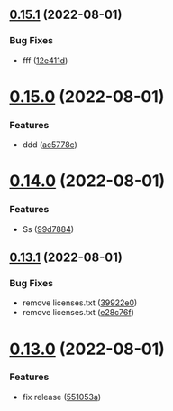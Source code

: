 ## [0.15.1](https://github.com/ehabzaki/githubactions-release/compare/v0.15.0...v0.15.1) (2022-08-01)


### Bug Fixes

* fff ([12e411d](https://github.com/ehabzaki/githubactions-release/commit/12e411de0683a171304a54c926d2ba40cfba7060))

# [0.15.0](https://github.com/ehabzaki/githubactions-release/compare/v0.14.0...v0.15.0) (2022-08-01)


### Features

* ddd ([ac5778c](https://github.com/ehabzaki/githubactions-release/commit/ac5778c1c25f6cd00b2efa4685492839b1ae42f1))

# [0.14.0](https://github.com/ehabzaki/githubactions-release/compare/v0.13.1...v0.14.0) (2022-08-01)


### Features

* Ss ([99d7884](https://github.com/ehabzaki/githubactions-release/commit/99d7884636b84377652227df4c22713734f00196))

## [0.13.1](https://github.com/ehabzaki/githubactions-release/compare/v0.13.0...v0.13.1) (2022-08-01)


### Bug Fixes

* remove  licenses.txt ([39922e0](https://github.com/ehabzaki/githubactions-release/commit/39922e0576789dbb964750d015c1a425f24ff366))
* remove  licenses.txt ([e28c76f](https://github.com/ehabzaki/githubactions-release/commit/e28c76fe10715847efe71370d0ed2f89773ffe9c))

# [0.13.0](https://github.com/ehabzaki/githubactions-release/compare/v0.12.1...v0.13.0) (2022-08-01)


### Features

* fix release ([551053a](https://github.com/ehabzaki/githubactions-release/commit/551053aa0ede29bf0d30d38b334de8f76e7bb414))
